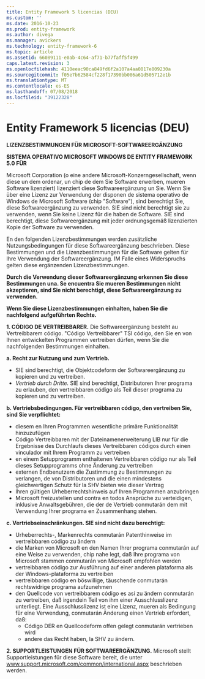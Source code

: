```yaml
---
title: Entity Framework 5 licencias (DEU)
ms.custom: ''
ms.date: 2016-10-23
ms.prod: entity-framework
ms.author: divega
ms.manager: avickers
ms.technology: entity-framework-6
ms.topic: article
ms.assetid: 66089111-e0ab-4c64-af71-b77faff5f499
caps.latest.revision: 3
ms.openlocfilehash: 4110eeac90ca849fd6f2a107a4aa0817e809230a
ms.sourcegitcommit: f05e7b62584cf228f17390bb086a61d505712e1b
ms.translationtype: MT
ms.contentlocale: es-ES
ms.lasthandoff: 07/08/2018
ms.locfileid: "39122328"
---
```

# <a name="entity-framework-5-license-deu"></a>Entity Framework 5 licencias (DEU)
**LIZENZBESTIMMUNGEN FÜR MICROSOFT-SOFTWAREERGÄNZUNG**

**SISTEMA OPERATIVO MICROSOFT WINDOWS DE ENTITY FRAMEWORK 5.0 FÜR**

Microsoft Corporation (o eine andere Microsoft-Konzerngesellschaft, wenn diese un dem ordenar, un chip de dem Sie Software erwerben, mueren Software lizenziert) lizenziert diese Softwareergänzung un Sie. Wenn Sie über eine Lizenz zur Verwendung der disponen de sistema operativo de Windows de Microsoft Software (chip "Software"), sind berechtigt Sie, diese Softwareergänzung zu verwenden. SIE sind nicht berechtigt sie zu verwenden, wenn Sie keine Lizenz für die haben de Software. SIE sind berechtigt, diese Softwareergänzung mit jeder ordnungsgemäß lizenzierten Kopie der Software zu verwenden.

En den folgenden Lizenzbestimmungen werden zusätzliche Nutzungsbedingungen für diese Softwareergänzung beschrieben. Diese Bestimmungen und die Lizenzbestimmungen für die Software gelten für Ihre Verwendung der Softwareergänzung. IM Falle eines Widerspruchs gelten diese ergänzenden Lizenzbestimmungen.

**Durch die Verwendung dieser Softwareergänzung erkennen Sie diese Bestimmungen una. Se encuentra Sie mueren Bestimmungen nicht akzeptieren, sind Sie nicht berechtigt, diese Softwareergänzung zu verwenden.**

**Wenn Sie diese Lizenzbestimmungen einhalten, haben Sie die nachfolgend aufgeführten Rechte.**

**1. CÓDIGO DE VERTREIBBARER.** Die Softwareergänzung besteht au Vertreibbarem código. "Código Vertreibbarer" TSI código, den Sie en von Ihnen entwickelten Programmen vertreiben dürfen, wenn Sie die nachfolgenden Bestimmungen einhalten.

**a. Recht zur Nutzung und zum Vertrieb.**

-   SIE sind berechtigt, die Objektcodeform der Softwareergänzung zu kopieren und zu vertreiben.
-   *Vertrieb durch Dritte.* SIE sind berechtigt, Distributoren Ihrer programa zu erlauben, den vertreibbaren código als Teil dieser programa zu kopieren und zu vertreiben.

**b. Vertriebsbedingungen. Für vertreibbaren código, den vertreiben Sie, sind Sie verpflichtet:**

-   diesem en Ihren Programmen wesentliche primäre Funktionalität hinzuzufügen
-   Código Vertreibbaren mit der Dateinamenerweiterung LIB nur für die Ergebnisse des Durchlaufs dieses Vertreibbaren códigos durch einen vinculador mit Ihrem Programm zu vertreiben
-   en einem Setupprogramm enthaltenen Vertreibbaren código nur als Teil dieses Setupprogramms ohne Änderung zu vertreiben
-   externen Endbenutzern die Zustimmung zu Bestimmungen zu verlangen, de von Distributoren und die einen mindestens gleichwertigen Schutz für la SHV bieten wie dieser Vertrag
-   Ihren gültigen Urheberrechtshinweis auf Ihren Programmen anzubringen
-   Microsoft freizustellen und contra en todos Ansprüche zu verteidigen, inklusive Anwaltsgebühren, die der de Vertrieb conmutarán dem mit Verwendung Ihrer programa en Zusammenhang stehen.

**c. Vertriebseinschränkungen. SIE sind nicht dazu berechtigt:**

-   Urheberrechts-, Markenrechts conmutarán Patenthinweise im vertreibbaren código zu ändern
-   die Marken von Microsoft en den Namen Ihrer programa conmutarán auf eine Weise zu verwenden, chip nahe legt, daß Ihre programa von Microsoft stammen conmutarán von Microsoft empfohlen werden
-   vertreibbaren código zur Ausführung auf einer anderen plataforma als der Windows-plataforma zu vertreiben
-   vertreibbaren código en böswillige, täuschende conmutarán rechtswidrige programa aufzunehmen
-   den Quellcode von vertreibbarem código es así zu ändern conmutarán zu vertreiben, daß irgendein Teil von ihm einer Ausschlusslizenz unterliegt. Eine Ausschlusslizenz ist eine Lizenz, mueren als Bedingung für eine Verwendung, conmutarán Änderung einen Vertrieb erfordert, daß:
    -   Código DER en Quellcodeform offen gelegt conmutarán vertrieben wird
    -   andere das Recht haben, la SHV zu ändern.

**2. SUPPORTLEISTUNGEN FÜR SOFTWAREERGÄNZUNG.** Microsoft stellt Supportleistungen für diese Software bereit, die unter www.support.microsoft.com/common/international.aspx beschrieben werden.
